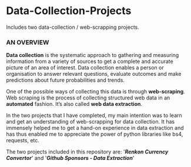 # Data-Collection-Projects
Includes two data-collection / web-scrapping projects.

### **AN OVERVIEW**
**Data collection** is the systematic approach to gathering and measuring information from a variety of sources to get a complete and accurate picture of an area of interest. Data collection enables a person or organisation to answer relevant questions, evaluate outcomes and make predictions about future probabilities and trends.

One of the possible ways of collecting this data is through **web-scraping**. Web scraping is the process of collecting structured web data in an **automated** fashion. It’s also called **web data extraction**. 

In the two projects that I have completed, my main intention was to learn and get an understanding of web-scrapping for data collection. It has immensely helped me to get a hand-on experience in data extraction and has thus enabled me to appreciate the power of python libraries like bs4, requests, etc.

The two projects included in this repository are: '_**Renkon Currency Convertor**_' and '_**Github Sponsors - Data Extraction**_'
